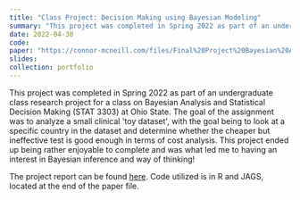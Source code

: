 ```yaml
---
title: "Class Project: Decision Making using Bayesian Modeling"
summary: "This project was completed in Spring 2022 as part of an undergraduate class at Ohio State. The goal of the project was to apply Bayesian Hierarchical Modeling to see if a cheaper but more ineffective test was good enough to utilize for medical treatment."
date: 2022-04-30
code: 
paper: "https://connor-mcneill.com/files/Final%20Project%20Bayesian%20Analysis%20%26%20Statistical%20Decision%20Making%20Connor.pdf"
slides: 
collection: portfolio
---
```


This project was completed in Spring 2022 as part of an undergraduate class research project for a class on Bayesian Analysis and Statistical Decision Making (STAT 3303) at Ohio State. The goal of the assignment was to analyze a small clinical 'toy dataset', with the goal being to look at a specific country in the dataset and determine whether the cheaper but ineffective test is good enough in terms of cost analysis. This project ended up being rather enjoyable to complete and was what led me to having an interest in Bayesian inference and way of thinking!

The project report can be found [here](https://connor-mcneill.com/files/Final%20Project%20Bayesian%20Analysis%20%26%20Statistical%20Decision%20Making%20Connor.pdf). Code utilized is in R and JAGS, located at the end of the paper file.
